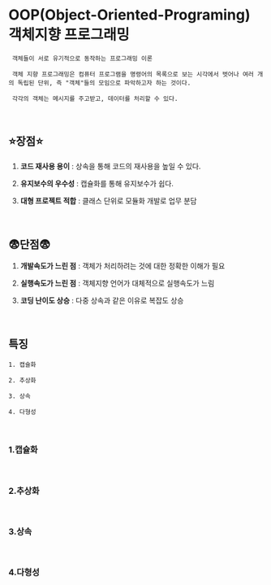 # OOP(Object-Oriented-Programing) 객체지향 프로그래밍

```
 객체들이 서로 유기적으로 동작하는 프로그래밍 이론
 
 객체 지향 프로그래밍은 컴퓨터 프로그램을 명령어의 목록으로 보는 시각에서 벗어나 여러 개의 독립된 단위, 즉 "객체"들의 모임으로 파악하고자 하는 것이다. 
 
 각각의 객체는 메시지를 주고받고, 데이터를 처리할 수 있다.
```
<br>

## :star:**장점**:star:
1. **코드 재사용 용이** : 상속을 통해 코드의 재사용을 높일 수 있다.


2. **유지보수의 우수성** :  캡슐화를 통해 유지보수가 쉽다.


3. **대형 프로젝트 적합** : 클래스 단위로 모듈화 개발로 업무 분담

<br>

## :fearful:**단점**:fearful:
1. **개발속도가 느린 점** : 객체가 처리하려는 것에 대한 정확한 이해가 필요


2. **실행속도가 느린 점** : 객체지향 언어가 대체적으로 실행속도가 느림


3. **코딩 난이도 상승** : 다중 상속과 같은 이유로 복잡도 상승

<br>

## **특징**
```
1. 캡슐화

2. 추상화

3. 상속

4. 다형성
```
<br>

### 1.캡슐화
<br>


### 2.추상화
<br>

### 3.상속
<br>

### 4.다형성
